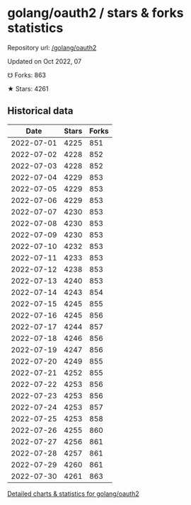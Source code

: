 # golang/oauth2 / stars & forks statistics

Repository url: [/golang/oauth2](https://github.com/golang/oauth2)

Updated on Oct 2022, 07

☋ Forks: 863

★ Stars: 4261

## Historical data
| Date | Stars | Forks |
|------|-------|-------|
| 2022-07-01 | 4225 | 851 | 
| 2022-07-02 | 4228 | 852 | 
| 2022-07-03 | 4228 | 852 | 
| 2022-07-04 | 4229 | 853 | 
| 2022-07-05 | 4229 | 853 | 
| 2022-07-06 | 4229 | 853 | 
| 2022-07-07 | 4230 | 853 | 
| 2022-07-08 | 4230 | 853 | 
| 2022-07-09 | 4230 | 853 | 
| 2022-07-10 | 4232 | 853 | 
| 2022-07-11 | 4233 | 853 | 
| 2022-07-12 | 4238 | 853 | 
| 2022-07-13 | 4240 | 853 | 
| 2022-07-14 | 4243 | 854 | 
| 2022-07-15 | 4245 | 855 | 
| 2022-07-16 | 4245 | 856 | 
| 2022-07-17 | 4244 | 857 | 
| 2022-07-18 | 4246 | 856 | 
| 2022-07-19 | 4247 | 856 | 
| 2022-07-20 | 4249 | 855 | 
| 2022-07-21 | 4252 | 855 | 
| 2022-07-22 | 4253 | 856 | 
| 2022-07-23 | 4253 | 856 | 
| 2022-07-24 | 4253 | 857 | 
| 2022-07-25 | 4253 | 858 | 
| 2022-07-26 | 4255 | 860 | 
| 2022-07-27 | 4256 | 861 | 
| 2022-07-28 | 4257 | 861 | 
| 2022-07-29 | 4260 | 861 | 
| 2022-07-30 | 4261 | 863 | 


[Detailed charts & statistics for golang/oauth2](https://reviewgithub.com/rep/golang/oauth2)
